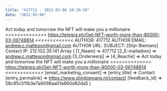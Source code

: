 ```yaml
---
title: "417712 - 2022-03-06 10:20:50"
date: "2022-03-06"
---
```


Act today and tomorrow the NFT will make you a millionaire >>>>>>>>>>>>>> https://telegra.ph/Get-NFT-worth-more-than-80000-03-06?48814 <<<<<<<<<<<<< AUTHOR: 417712 AUTHOR EMAIL: andrew.c.matteson@gmail.com AUTHOR URL: SUBJECT: \[Stijn Biemans\] Contact IP: 212.102.35.141 Array ( \[1\_Naam\] => 417712 \[2\_E-mailadres\] => andrew.c.matteson@gmail.com \[3\_Onderwerp\] => \[4\_Reactie\] => Act today and tomorrow the NFT will make you a millionaire >>>>>>>>>>>>>> https://telegra.ph/Get-NFT-worth-more-than-80000-03-06?48814 <<<<<<<<<<<<< \[email\_marketing\_consent\] => \[entry\_title\] => Contact \[entry\_permalink\] => https://www.stijnbiemans.nl/contact/ \[feedback\_id\] => 58c95c511b3e7a6098aa01a660d82da5 )
